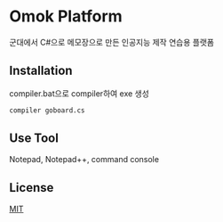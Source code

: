 # Omok Platform

군대에서 C#으로 메모장으로 만든 인공지능 제작 연습용 플랫폼

## Installation

compiler.bat으로 compiler하여 exe 생성

```bash
compiler goboard.cs
```

## Use Tool
Notepad, Notepad++, command console

## License
[MIT](https://choosealicense.com/licenses/mit/)
